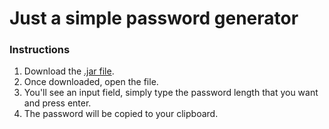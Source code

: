 # Just a simple password generator

### Instructions
1. Download the [.jar file](https://github.com/qtchaos/simplePasswordGen/releases/tag/v1.0.0).
2. Once downloaded, open the file.
3. You'll see an input field, simply type the password length that you want and press enter.
4. The password will be copied to your clipboard.
